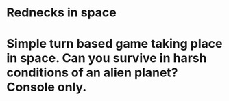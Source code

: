 # Rednecks in space
# Simple turn based game taking place in space. Can you survive in harsh conditions of an alien planet? Console only.